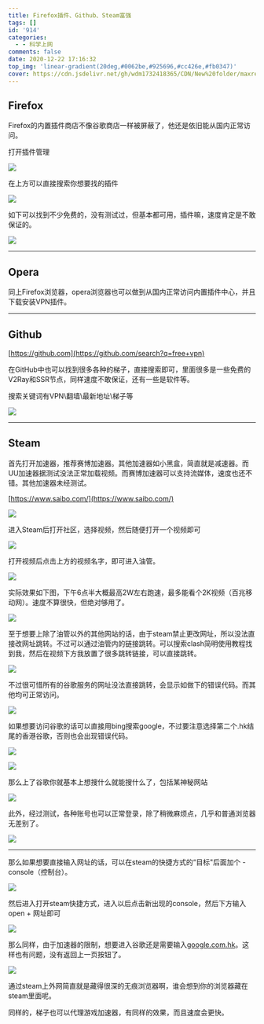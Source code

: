 ```yaml
---
title: Firefox插件、Github、Steam富强
tags: []
id: '914'
categories:
  - - 科学上网
comments: false
date: 2020-12-22 17:16:32
top_img: 'linear-gradient(20deg,#0062be,#925696,#cc426e,#fb0347)'
cover: https://cdn.jsdelivr.net/gh/wdm1732418365/CDN/New%20folder/maxresdefault3.webp
---
```


## Firefox

Firefox的内置插件商店不像谷歌商店一样被屏蔽了，他还是依旧能从国内正常访问。

打开插件管理

![](https://cdn.jsdelivr.net/gh/wdm1732418365/CDN/New%20folder/Snipaste_2020-12-22_16-57-29.webp)

在上方可以直接搜索你想要找的插件

![](https://cdn.jsdelivr.net/gh/wdm1732418365/CDN/New%20folder/Snipaste_2020-12-22_17-01-25.webp)

如下可以找到不少免费的，没有测试过，但基本都可用，插件嘛，速度肯定是不敢保证的。

![](https://cdn.jsdelivr.net/gh/wdm1732418365/CDN/New%20folder/Snipaste_2020-12-22_17-01-38.webp)

* * *

## Opera

同上Firefox浏览器，opera浏览器也可以做到从国内正常访问内置插件中心，并且下载安装VPN插件。

***

## Github

[https://github.com](https://github.com/search?q=free+vpn)

在GitHub中也可以找到很多各种的梯子，直接搜索即可，里面很多是一些免费的V2Ray和SSR节点，同样速度不敢保证，还有一些是软件等。

搜索关键词有VPN\\翻墙\\最新地址\\梯子等

![](https://cdn.jsdelivr.net/gh/wdm1732418365/CDN/New%20folder/Snipaste_2020-12-22_17-08-19.webp)

* * *

## Steam

首先打开加速器，推荐赛博加速器。其他加速器如小黑盒，简直就是减速器。而UU加速器据测试没法正常加载视频。而赛博加速器可以支持流媒体，速度也还不错。其他加速器未经测试。

[https://www.saibo.com/](https://www.saibo.com/)

![](https://cdn.jsdelivr.net/gh/wdm1732418365/CDN/New%20folder/Snipaste_2020-12-22_18-36-22.webp)

进入Steam后打开社区，选择视频，然后随便打开一个视频即可

![](https://cdn.jsdelivr.net/gh/wdm1732418365/CDN/New%20folder/Snipaste_2020-12-22_18-35-22.webp)

打开视频后点击上方的视频名字，即可进入油管。

![](https://cdn.jsdelivr.net/gh/wdm1732418365/CDN/New%20folder/Snipaste_2020-12-22_18-35-45.webp)

实际效果如下图，下午6点半大概最高2W左右跑速，最多能看个2K视频（百兆移动网）。速度不算很快，但绝对够用了。

![](https://cdn.jsdelivr.net/gh/wdm1732418365/CDN/New%20folder/Snipaste_2020-12-22_18-34-41.webp)

至于想要上除了油管以外的其他网站的话，由于steam禁止更改网址，所以没法直接改网址跳转。不过可以通过油管内的链接跳转。可以搜索clash简明使用教程找到我，然后在视频下方我放置了很多跳转链接，可以直接跳转。

![](https://cdn.jsdelivr.net/gh/wdm1732418365/CDN/New%20folder/Snipaste_2020-12-22_19-10-17.webp)

不过很可惜所有的谷歌服务的网址没法直接跳转，会显示如做下的错误代码。而其他均可正常访问。

![](https://cdn.jsdelivr.net/gh/wdm1732418365/CDN/New%20folder/Snipaste_2020-12-22_19-01-45.webp)

如果想要访问谷歌的话可以直接用bing搜索google，不过要注意选择第二个.hk结尾的香港谷歌，否则也会出现错误代码。

![](https://cdn.jsdelivr.net/gh/wdm1732418365/CDN/New%20folder/Snipaste_2020-12-22_19-01-59.webp)

![](https://cdn.jsdelivr.net/gh/wdm1732418365/CDN/New%20folder/Snipaste_2020-12-22_19-02-36.webp)

那么上了谷歌你就基本上想搜什么就能搜什么了，包括某神秘网站

![](https://cdn.jsdelivr.net/gh/wdm1732418365/CDN/New%20folder/Snipaste_2020-12-22_19-03-19.webp)

此外，经过测试，各种账号也可以正常登录，除了稍微麻烦点，几乎和普通浏览器无差别了。

![](https://cdn.jsdelivr.net/gh/wdm1732418365/CDN/New%20folder/Snipaste_2020-12-22_19-05-04.webp)

* * *

那么如果想要直接输入网址的话，可以在steam的快捷方式的“目标"后面加个 -console（控制台）。

![](https://cdn.jsdelivr.net/gh/wdm1732418365/CDN/New%20folder/Snipaste_2020-12-23_10-49-51.webp)

然后进入打开steam快捷方式，进入以后点击新出现的console，然后下方输入 open + 网址即可

![](https://cdn.jsdelivr.net/gh/wdm1732418365/CDN/New%20folder/Snipaste_2020-12-23_10-50-22.webp)

那么同样，由于加速器的限制，想要进入谷歌还是需要输入[google.com.hk](http://google.com.hk)。这样也有问题，没有返回上一页按钮了。

![](https://cdn.jsdelivr.net/gh/wdm1732418365/CDN/New%20folder/Snipaste_2020-12-23_10-50-38.webp)

通过steam上外网简直就是藏得很深的无痕浏览器啊，谁会想到你的浏览器藏在steam里面呢。

同样的，梯子也可以代理游戏加速器，有同样的效果，而且速度会更快。
